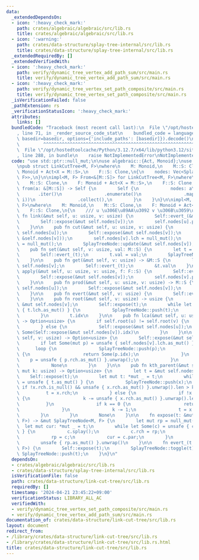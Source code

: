 ```yaml
---
data:
  _extendedDependsOn:
  - icon: ':heavy_check_mark:'
    path: crates/algebraic/algebraic/src/lib.rs
    title: crates/algebraic/algebraic/src/lib.rs
  - icon: ':warning:'
    path: crates/data-structure/splay-tree-internal/src/lib.rs
    title: crates/data-structure/splay-tree-internal/src/lib.rs
  _extendedRequiredBy: []
  _extendedVerifiedWith:
  - icon: ':heavy_check_mark:'
    path: verify/dynamic_tree_vertex_add_path_sum/src/main.rs
    title: verify/dynamic_tree_vertex_add_path_sum/src/main.rs
  - icon: ':heavy_check_mark:'
    path: verify/dynamic_tree_vertex_set_path_composite/src/main.rs
    title: verify/dynamic_tree_vertex_set_path_composite/src/main.rs
  _isVerificationFailed: false
  _pathExtension: rs
  _verificationStatusIcon: ':heavy_check_mark:'
  attributes:
    links: []
  bundledCode: "Traceback (most recent call last):\n  File \"/opt/hostedtoolcache/Python/3.12.7/x64/lib/python3.12/site-packages/onlinejudge_verify/documentation/build.py\"\
    , line 71, in _render_source_code_stat\n    bundled_code = language.bundle(stat.path,\
    \ basedir=basedir, options={'include_paths': [basedir]}).decode()\n          \
    \         ^^^^^^^^^^^^^^^^^^^^^^^^^^^^^^^^^^^^^^^^^^^^^^^^^^^^^^^^^^^^^^^^^^^^^^^^^^^^^^^^^\n\
    \  File \"/opt/hostedtoolcache/Python/3.12.7/x64/lib/python3.12/site-packages/onlinejudge_verify/languages/rust.py\"\
    , line 288, in bundle\n    raise NotImplementedError\nNotImplementedError\n"
  code: "use std::ptr::null_mut;\n\nuse algebraic::{Act, Monoid};\nuse splay_tree_internal::SplayTreeNode;\n\
    \npub struct LinkCutTree<M, F>\nwhere\n    M: Monoid,\n    M::S: Clone,\n    F:\
    \ Monoid + Act<X = M::S>,\n    F::S: Clone,\n{\n    nodes: Vec<SplayTreeNode<M,\
    \ F>>,\n}\n\nimpl<M, F> From<&[M::S]> for LinkCutTree<M, F>\nwhere\n    M: Monoid,\n\
    \    M::S: Clone,\n    F: Monoid + Act<X = M::S>,\n    F::S: Clone,\n{\n    fn\
    \ from(a: &[M::S]) -> Self {\n        Self {\n            nodes: a\n         \
    \       .iter()\n                .enumerate()\n                .map(|(i, x)| SplayTreeNode::new(x.clone(),\
    \ i))\n                .collect(),\n        }\n    }\n}\n\nimpl<M, F> LinkCutTree<M,\
    \ F>\nwhere\n    M: Monoid,\n    M::S: Clone,\n    F: Monoid + Act<X = M::S>,\n\
    \    F::S: Clone,\n{\n    /// u \u306E\u89AA\u3092 v \u306B\u3059\u308B\n    pub\
    \ fn link(&mut self, u: usize, v: usize) {\n        Self::evert_(&mut self.nodes[u]);\n\
    \        Self::expose(&mut self.nodes[v]);\n        self.nodes[u].par = &mut self.nodes[v];\n\
    \    }\n\n    pub fn cut(&mut self, u: usize, v: usize) {\n        Self::evert_(&mut\
    \ self.nodes[u]);\n        Self::expose(&mut self.nodes[v]);\n        assert!(std::ptr::eq(self.nodes[u].par,\
    \ &self.nodes[v]));\n        self.nodes[v].lch = null_mut();\n        self.nodes[u].par\
    \ = null_mut();\n        SplayTreeNode::update(&mut self.nodes[v]);\n    }\n\n\
    \    pub fn set(&mut self, v: usize, val: M::S) {\n        let t = &mut self.nodes[v];\n\
    \        Self::evert_(t);\n        t.val = val;\n        SplayTreeNode::update(t);\n\
    \    }\n\n    pub fn get(&mut self, v: usize) -> &M::S {\n        let t = &mut\
    \ self.nodes[v];\n        Self::evert_(t);\n        &t.val\n    }\n\n    pub fn\
    \ apply(&mut self, u: usize, v: usize, f: F::S) {\n        Self::evert_(&mut self.nodes[u]);\n\
    \        Self::expose(&mut self.nodes[v]);\n        self.nodes[v].propagate(&f);\n\
    \    }\n\n    pub fn prod(&mut self, u: usize, v: usize) -> M::S {\n        Self::evert_(&mut\
    \ self.nodes[u]);\n        Self::expose(&mut self.nodes[v]);\n        self.nodes[v].prod.clone()\n\
    \    }\n\n    pub fn evert(&mut self, v: usize) {\n        Self::evert_(&mut self.nodes[v]);\n\
    \    }\n\n    pub fn root(&mut self, v: usize) -> usize {\n        let mut t =\
    \ &mut self.nodes[v];\n        Self::expose(t);\n        while let Some(x) = unsafe\
    \ { t.lch.as_mut() } {\n            SplayTreeNode::push(t);\n            t = x;\n\
    \        }\n        t.idx\n    }\n\n    pub fn lca(&mut self, u: usize, v: usize)\
    \ -> Option<usize> {\n        if self.root(u) != self.root(v) {\n            None\n\
    \        } else {\n            Self::expose(&mut self.nodes[u]);\n           \
    \ Some(Self::expose(&mut self.nodes[v]).idx)\n        }\n    }\n\n    pub fn parent(&mut\
    \ self, v: usize) -> Option<usize> {\n        Self::expose(&mut self.nodes[v]);\n\
    \        if let Some(mut p) = unsafe { self.nodes[v].lch.as_mut() } {\n      \
    \      loop {\n                SplayTreeNode::push(p);\n                if p.rch.is_null()\
    \ {\n                    return Some(p.idx);\n                }\n            \
    \    p = unsafe { p.rch.as_mut() }.unwrap();\n            }\n        } else {\n\
    \            None\n        }\n    }\n\n    pub fn kth_parent(&mut self, v: usize,\
    \ mut k: usize) -> Option<usize> {\n        let t = &mut self.nodes[v];\n    \
    \    Self::expose(t);\n        let mut t: *mut _ = t;\n        while let Some(x)\
    \ = unsafe { t.as_mut() } {\n            SplayTreeNode::push(x);\n           \
    \ if !x.rch.is_null() && unsafe { x.rch.as_mut() }.unwrap().len > k {\n      \
    \          t = x.rch;\n            } else {\n                if !x.rch.is_null()\
    \ {\n                    k -= unsafe { x.rch.as_mut() }.unwrap().len;\n      \
    \          }\n                if k == 0 {\n                    return Some(x.idx);\n\
    \                }\n                k -= 1;\n                t = x.lch;\n    \
    \        }\n        }\n        None\n    }\n\n    fn expose(t: &mut SplayTreeNode<M,\
    \ F>) -> &mut SplayTreeNode<M, F> {\n        let mut rp = null_mut();\n      \
    \  let mut cur: *mut _ = t;\n        while let Some(c) = unsafe { cur.as_mut()\
    \ } {\n            c.splay();\n            c.rch = rp;\n            SplayTreeNode::update(c);\n\
    \            rp = c;\n            cur = c.par;\n        }\n        t.splay();\n\
    \        unsafe { rp.as_mut() }.unwrap()\n    }\n\n    fn evert_(t: &mut SplayTreeNode<M,\
    \ F>) {\n        Self::expose(t);\n        SplayTreeNode::toggle(t);\n       \
    \ SplayTreeNode::push(t);\n    }\n}\n"
  dependsOn:
  - crates/algebraic/algebraic/src/lib.rs
  - crates/data-structure/splay-tree-internal/src/lib.rs
  isVerificationFile: false
  path: crates/data-structure/link-cut-tree/src/lib.rs
  requiredBy: []
  timestamp: '2024-04-21 23:45:22+09:00'
  verificationStatus: LIBRARY_ALL_AC
  verifiedWith:
  - verify/dynamic_tree_vertex_set_path_composite/src/main.rs
  - verify/dynamic_tree_vertex_add_path_sum/src/main.rs
documentation_of: crates/data-structure/link-cut-tree/src/lib.rs
layout: document
redirect_from:
- /library/crates/data-structure/link-cut-tree/src/lib.rs
- /library/crates/data-structure/link-cut-tree/src/lib.rs.html
title: crates/data-structure/link-cut-tree/src/lib.rs
---
```

